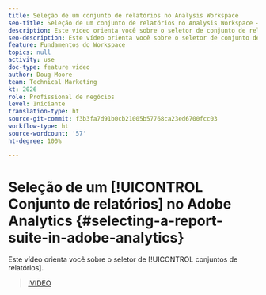 ```yaml
---
title: Seleção de um conjunto de relatórios no Analysis Workspace
seo-title: Seleção de um conjunto de relatórios no Analysis Workspace — Adobe Analytics
description: Este vídeo orienta você sobre o seletor de conjunto de relatórios.
seo-description: Este vídeo orienta você sobre o seletor de conjunto de relatórios. - Adobe Analytics
feature: Fundamentos do Workspace
topics: null
activity: use
doc-type: feature video
author: Doug Moore
team: Technical Marketing
kt: 2026
role: Profissional de negócios
level: Iniciante
translation-type: ht
source-git-commit: f3b3fa7d91b0cb21005b57768ca23ed6700fcc03
workflow-type: ht
source-wordcount: '57'
ht-degree: 100%

---
```



# Seleção de um [!UICONTROL Conjunto de relatórios] no Adobe Analytics {#selecting-a-report-suite-in-adobe-analytics}

Este vídeo orienta você sobre o seletor de [!UICONTROL conjuntos de relatórios].

>[!VIDEO](https://video.tv.adobe.com/v/23967/?quality=12)
